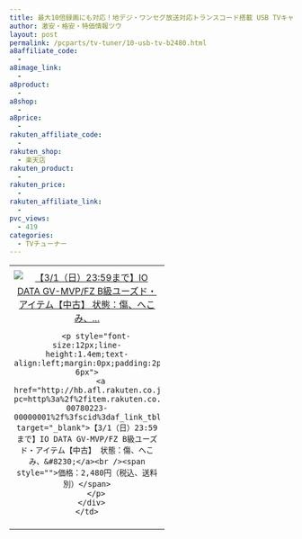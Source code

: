 ```yaml
---
title: 最大10倍録画にも対応！地デジ・ワンセグ放送対応トランスコード搭載 USB TVキャプチャー B級ユーズド激安特価2,480円！19時から！
author: 激安・格安・特価情報ツウ
layout: post
permalink: /pcparts/tv-tuner/10-usb-tv-b2480.html
a8affiliate_code:
  - 
a8image_link:
  - 
a8product:
  - 
a8shop:
  - 
a8price:
  - 
rakuten_affiliate_code:
  - 
rakuten_shop:
  - 楽天店
rakuten_product:
  - 
rakuten_price:
  - 
rakuten_affiliate_link:
  - 
pvc_views:
  - 419
categories:
  - TVチューナー
---
```

<table border="0" cellpadding="0" cellspacing="0">
  <tr>
    <td valign="top">
      <div style="border:1px none;margin:0px;padding:6px 0px;width:260px;text-align:center;float:left">
        <a href="http://hb.afl.rakuten.co.jp/hgc/0a708d69.b8a87d02.0a708d6a.55a4c12c/?pc=http%3a%2f%2fitem.rakuten.co.jp%2fioplaza%2f3300-00780223-00000001%2f%3fscid%3daf_link_tbl&m=http%3a%2f%2fm.rakuten.co.jp%2fioplaza%2fi%2f10259374%2f" target="_blank"><img src="http://hbb.afl.rakuten.co.jp/hgb/?pc=http%3a%2f%2fthumbnail.image.rakuten.co.jp%2f%400_mall%2fioplaza%2fcabinet%2fused03%2fgvmvpfz.jpg%3f_ex%3d240x240&m=http%3a%2f%2fthumbnail.image.rakuten.co.jp%2f%400_mall%2fioplaza%2fcabinet%2fused03%2fgvmvpfz.jpg" alt="【3/1（日）23:59まで】IO DATA GV-MVP/FZ B級ユーズド・アイテム【中古】 状態：傷、へこみ、..." border="0" style="margin:0px;padding:0px" /></a> 
        
        <p style="font-size:12px;line-height:1.4em;text-align:left;margin:0px;padding:2px 6px">
          <a href="http://hb.afl.rakuten.co.jp/hgc/0a708d69.b8a87d02.0a708d6a.55a4c12c/?pc=http%3a%2f%2fitem.rakuten.co.jp%2fioplaza%2f3300-00780223-00000001%2f%3fscid%3daf_link_tbl&m=http%3a%2f%2fm.rakuten.co.jp%2fioplaza%2fi%2f10259374%2f" target="_blank">【3/1（日）23:59まで】IO DATA GV-MVP/FZ B級ユーズド・アイテム【中古】 状態：傷、へこみ、&#8230;</a><br /><span style="">価格：2,480円（税込、送料別）</span>
        </p>
      </div>
    </td>
  </tr>
</table>
